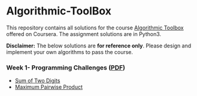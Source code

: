# Algorithmic-ToolBox
This repository contains all solutions for the course [Algorithmic Toolbox](https://www.coursera.org/learn/algorithmic-toolbox) offered on Coursera. The assignment solutions are in Python3.

**Disclaimer:** The below solutions are **for reference only**. Please design and implement your own algorithms to pass the course.

### Week 1- Programming Challenges ([PDF]())

- [Sum of Two Digits](https://github.com/Vishal-sys-code/Algorithmic-ToolBox/tree/main/Week%201/sum_of_two_digits)
- [Maximum Pairwise Product](https://github.com/Vishal-sys-code/Algorithmic-ToolBox/tree/main/Week%201/Maximum%20Pairwise%20Product)
